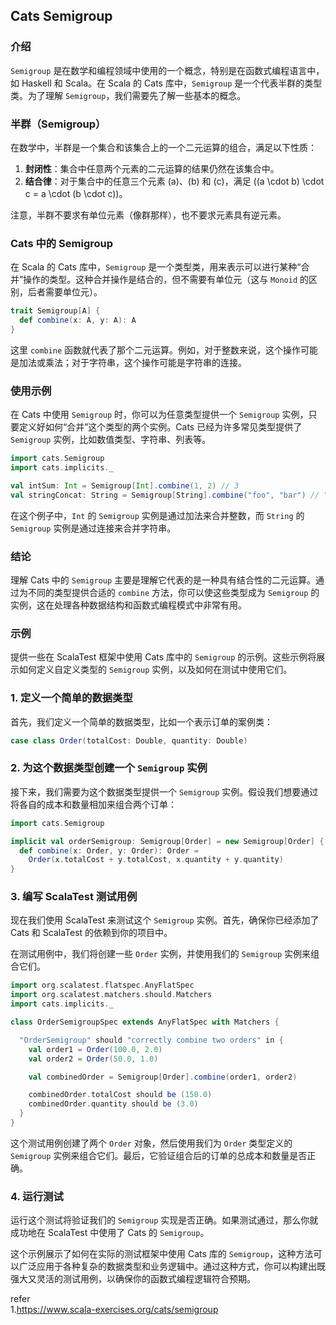 ## Cats Semigroup 

### 介绍 
`Semigroup` 是在数学和编程领域中使用的一个概念，特别是在函数式编程语言中，如 Haskell 和 Scala。在 Scala 的 Cats 库中，`Semigroup` 是一个代表半群的类型类。为了理解 `Semigroup`，我们需要先了解一些基本的概念。

### 半群（Semigroup）

在数学中，半群是一个集合和该集合上的一个二元运算的组合，满足以下性质：

1. **封闭性**：集合中任意两个元素的二元运算的结果仍然在该集合中。
2. **结合律**：对于集合中的任意三个元素 \(a\)、\(b\) 和 \(c\)，满足 \((a \cdot b) \cdot c = a \cdot (b \cdot c)\)。

注意，半群不要求有单位元素（像群那样），也不要求元素具有逆元素。

### Cats 中的 Semigroup

在 Scala 的 Cats 库中，`Semigroup` 是一个类型类，用来表示可以进行某种“合并”操作的类型。这种合并操作是结合的，但不需要有单位元（这与 `Monoid` 的区别，后者需要单位元）。

```scala
trait Semigroup[A] {
  def combine(x: A, y: A): A
}
```

这里 `combine` 函数就代表了那个二元运算。例如，对于整数来说，这个操作可能是加法或乘法；对于字符串，这个操作可能是字符串的连接。

### 使用示例

在 Cats 中使用 `Semigroup` 时，你可以为任意类型提供一个 `Semigroup` 实例，只要定义好如何“合并”这个类型的两个实例。Cats 已经为许多常见类型提供了 `Semigroup` 实例，比如数值类型、字符串、列表等。

```scala
import cats.Semigroup
import cats.implicits._

val intSum: Int = Semigroup[Int].combine(1, 2) // 3
val stringConcat: String = Semigroup[String].combine("foo", "bar") // "foobar"
```

在这个例子中，`Int` 的 `Semigroup` 实例是通过加法来合并整数，而 `String` 的 `Semigroup` 实例是通过连接来合并字符串。

### 结论

理解 Cats 中的 `Semigroup` 主要是理解它代表的是一种具有结合性的二元运算。通过为不同的类型提供合适的 `combine` 方法，你可以使这些类型成为 `Semigroup` 的实例，这在处理各种数据结构和函数式编程模式中非常有用。


### 示例 
提供一些在 ScalaTest 框架中使用 Cats 库中的 `Semigroup` 的示例。这些示例将展示如何定义自定义类型的 `Semigroup` 实例，以及如何在测试中使用它们。

### 1. 定义一个简单的数据类型

首先，我们定义一个简单的数据类型，比如一个表示订单的案例类：

```scala
case class Order(totalCost: Double, quantity: Double)
```

### 2. 为这个数据类型创建一个 `Semigroup` 实例

接下来，我们需要为这个数据类型提供一个 `Semigroup` 实例。假设我们想要通过将各自的成本和数量相加来组合两个订单：

```scala
import cats.Semigroup

implicit val orderSemigroup: Semigroup[Order] = new Semigroup[Order] {
  def combine(x: Order, y: Order): Order = 
    Order(x.totalCost + y.totalCost, x.quantity + y.quantity)
}
```

### 3. 编写 ScalaTest 测试用例

现在我们使用 ScalaTest 来测试这个 `Semigroup` 实例。首先，确保你已经添加了 Cats 和 ScalaTest 的依赖到你的项目中。

在测试用例中，我们将创建一些 `Order` 实例，并使用我们的 `Semigroup` 实例来组合它们。

```scala
import org.scalatest.flatspec.AnyFlatSpec
import org.scalatest.matchers.should.Matchers
import cats.implicits._

class OrderSemigroupSpec extends AnyFlatSpec with Matchers {

  "OrderSemigroup" should "correctly combine two orders" in {
    val order1 = Order(100.0, 2.0)
    val order2 = Order(50.0, 1.0)

    val combinedOrder = Semigroup[Order].combine(order1, order2)

    combinedOrder.totalCost should be (150.0)
    combinedOrder.quantity should be (3.0)
  }
}
```

这个测试用例创建了两个 `Order` 对象，然后使用我们为 `Order` 类型定义的 `Semigroup` 实例来组合它们。最后，它验证组合后的订单的总成本和数量是否正确。

### 4. 运行测试

运行这个测试将验证我们的 `Semigroup` 实现是否正确。如果测试通过，那么你就成功地在 ScalaTest 中使用了 Cats 的 `Semigroup`。

这个示例展示了如何在实际的测试框架中使用 Cats 库的 `Semigroup`，这种方法可以广泛应用于各种复杂的数据类型和业务逻辑中。通过这种方式，你可以构建出既强大又灵活的测试用例，以确保你的函数式编程逻辑符合预期。



refer   
1.https://www.scala-exercises.org/cats/semigroup